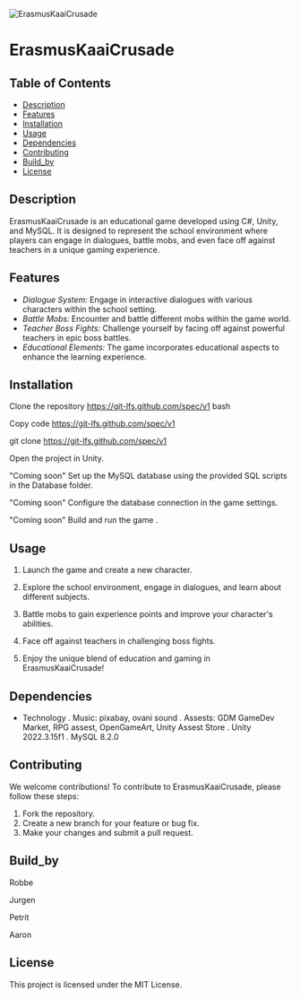 ![ErasmusKaaiCrusade](https://github.com/ar73r0/ErasmusKaaiCrusader-IX-V2/assets/153285643/ab7f4122-b56c-4666-9fb2-b9bbdffceff9)
# ErasmusKaaiCrusade
## Table of Contents
- [Description](#description)
- [Features](#features)
- [Installation](#installation)
- [Usage](#usage)
- [Dependencies](#dependencies)
- [Contributing](#contributing)
- [Build_by](#Build_by)
- [License](#license)
## Description
ErasmusKaaiCrusade is an educational game developed using C#, Unity, and MySQL. It is designed to represent the school environment where players can engage in dialogues, battle mobs, and even face off against teachers in a unique gaming experience.

## Features
- *Dialogue System:* Engage in interactive dialogues with various characters within the school setting.
- *Battle Mobs:* Encounter and battle different mobs within the game world.
- *Teacher Boss Fights:* Challenge yourself by facing off against powerful teachers in epic boss battles.
- *Educational Elements:* The game incorporates educational aspects to enhance the learning experience.

## Installation
Clone the repository https://git-lfs.github.com/spec/v1 bash
   
Copy code https://git-lfs.github.com/spec/v1

git clone https://git-lfs.github.com/spec/v1

Open the project in Unity.

"Coming soon" Set up the MySQL database using the provided SQL scripts in the Database folder.

"Coming soon" Configure the database connection in the game settings.

"Coming soon" Build and run the game .

## Usage
1. Launch the game and create a new character.

2. Explore the school environment, engage in dialogues, and learn about different subjects.

3. Battle mobs to gain experience points and improve your character's abilities.

4. Face off against teachers in challenging boss fights.

5. Enjoy the unique blend of education and gaming in ErasmusKaaiCrusade!

## Dependencies
- Technology
. Music: pixabay, ovani sound
. Assests: GDM GameDev Market, RPG assest, OpenGameArt, Unity Assest Store
. Unity 2022.3.15f1
. MySQL 8.2.0
  
## Contributing
We welcome contributions! To contribute to ErasmusKaaiCrusade, please follow these steps:

1. Fork the repository.
2. Create a new branch for your feature or bug fix.
3. Make your changes and submit a pull request.

## Build_by
Robbe

Jurgen

Petrit

Aaron

## License
This project is licensed under the MIT License.
